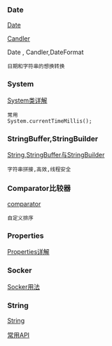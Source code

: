 ### Date

[Date](https://www.cnblogs.com/lijingran/p/9125800.html)

[Candler](https://www.cnblogs.com/liushisaonian/p/11278055.html)

Date , Candler,DateFormat

```
日期和字符串的想换转换
```

### System

[System类详解](https://blog.csdn.net/gyp0307/article/details/79616615)

```
常用
System.currentTimeMillis();
```

### StringBuffer,StringBuilder

[String,StringBuffer与StringBuilder](https://blog.csdn.net/u011702479/article/details/82262823)

```
字符串拼接,高效,线程安全
```

### Comparator比较器

[comparator](https://www.cnblogs.com/liushisaonian/p/11278263.html)

```
自定义排序
```

### Properties

[Properties详解](https://blog.csdn.net/yjltx1234csdn/article/details/93769032)

### Socker

[Socker用法](https://blog.csdn.net/ycgslh/article/details/79601363)

### String

[String](http://www.pianshen.com/article/5185320410/)

[常用API](https://www.cnblogs.com/shanheyongmu/p/9583498.html)





